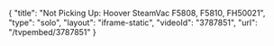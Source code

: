 {
    "title": "Not Picking Up: Hoover SteamVac F5808, F5810, FH50021",
    "type": "solo",
    "layout": "iframe-static",
    "videoId": "3787851",
    "url": "\/tvpembed\/3787851"
}
